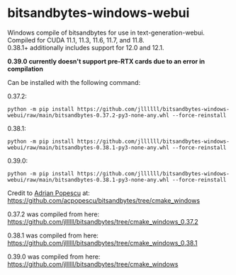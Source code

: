 # bitsandbytes-windows-webui
Windows compile of bitsandbytes for use in text-generation-webui.  
Compiled for CUDA 11.1, 11.3, 11.6, 11.7, and 11.8.  
0.38.1+ additionally includes support for 12.0 and 12.1.

**0.39.0 currently doesn't support pre-RTX cards due to an error in compilation**

Can be installed with the following command:

0.37.2:
```
python -m pip install https://github.com/jllllll/bitsandbytes-windows-webui/raw/main/bitsandbytes-0.37.2-py3-none-any.whl --force-reinstall
```
0.38.1:
```
python -m pip install https://github.com/jllllll/bitsandbytes-windows-webui/raw/main/bitsandbytes-0.38.1-py3-none-any.whl --force-reinstall
```
0.39.0:
```
python -m pip install https://github.com/jllllll/bitsandbytes-windows-webui/raw/main/bitsandbytes-0.38.1-py3-none-any.whl --force-reinstall
```

Credit to [Adrian Popescu](https://github.com/acpopescu) at: https://github.com/acpopescu/bitsandbytes/tree/cmake_windows

0.37.2 was compiled from here: https://github.com/jllllll/bitsandbytes/tree/cmake_windows_0.37.2

0.38.1 was compiled from here: https://github.com/jllllll/bitsandbytes/tree/cmake_windows_0.38.1

0.39.0 was compiled from here: https://github.com/jllllll/bitsandbytes/tree/cmake_windows
